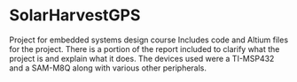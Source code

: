 # SolarHarvestGPS
Project for embedded systems design course
Includes code and Altium files for the project. There is a portion of the report included to 
clarify what the project is and explain what it does. The devices used were a TI-MSP432 and
a SAM-M8Q along with various other peripherals. 
